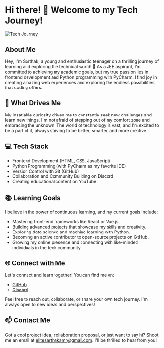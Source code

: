 
# Hi there! 👋 Welcome to my Tech Journey!

![Tech Journey](https://example.com/path/to/image)

## About Me

Hey, I'm Sarthak, a young and enthusiastic teenager on a thrilling journey of learning and exploring the technical world! 🚀 As a JEE aspirant, I'm committed to achieving my academic goals, but my true passion lies in frontend development and Python programming with PyCharm. I find joy in creating amazing web experiences and exploring the endless possibilities that coding offers.

## 🌱 What Drives Me

My insatiable curiosity drives me to constantly seek new challenges and learn new things. I'm not afraid of stepping out of my comfort zone and embracing the unknown. The world of technology is vast, and I'm excited to be a part of it, always striving to be better, smarter, and more creative.

## 💻 Tech Stack

- Frontend Development (HTML, CSS, JavaScript)
- Python Programming (with PyCharm as my favorite IDE)
- Version Control with Git (GitHub)
- Collaboration and Community Building on Discord
- Creating educational content on YouTube

## 📚 Learning Goals

I believe in the power of continuous learning, and my current goals include:

- Mastering front-end frameworks like React or Vue.js.
- Building advanced projects that showcase my skills and creativity.
- Exploring data science and machine learning with Python.
- Becoming an active contributor to open-source projects on GitHub.
- Growing my online presence and connecting with like-minded individuals in the tech community.

## 🌐 Connect with Me

Let's connect and learn together! You can find me on:

- [GitHub](https://github.com/Precise-Goals)
- [Discord]([https://discord.gg/yourserver](https://discord.gg/MrZVXNkYwW))

Feel free to reach out, collaborate, or share your own tech journey. I'm always open to new ideas and perspectives!

## 📫 Contact Me

Got a cool project idea, collaboration proposal, or just want to say hi? Shoot me an email at [elitesarthakamr@gmail.com](mailto:elitesarthakamr@gmail.com). I'll be thrilled to hear from you!

